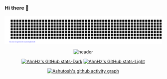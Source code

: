 ### Hi there 👋

<div align="center">

![gitartwork](gitartwork.svg)
  
![header](https://capsule-render.vercel.app/api?type=waving&color=dcdcdc&height=300&section=header&text=AhnHz's%20Github!&fontSize=70)

<!--b9cbcf
[![AhnHz's GitHub stats](https://github-readme-stats.vercel.app/api?username=AhnHz&show_icons=true&theme=swift)](https://github.com/anuraghazra/github-readme-stats)
-->


[![AhnHz's GitHub stats-Dark](https://github-readme-stats.vercel.app/api?username=AhnHz&show_icons=true&rank_icon=github&hide_title=true&theme=apprentice#gh-dark-mode-only)](https://github.com/anuraghazra/github-readme-stats#gh-dark-mode-only)
[![AhnHz's GitHub stats-Light](https://github-readme-stats.vercel.app/api?username=AhnHz&show_icons=true&rank_icon=github&hide_title=true&theme=graywhite#gh-light-mode-only)](https://github.com/anuraghazra/github-readme-stats#gh-light-mode-only)


<!--
[![Top Langs](https://github-readme-stats.vercel.app/api/top-langs/?username=AhnHz&layout=compact)](https://github.com/anuraghazra/github-readme-stats)
-->


[![Ashutosh's github activity graph](https://github-readme-activity-graph.vercel.app/graph?username=AhnHz&bg_color=ffffff&color=919191&line=919191&point=403d3d&area=true&hide_border=true&area_color=919191&hide_title=true)](https://github.com/ashutosh00710/github-readme-activity-graph)

</div>

<!--
**AhnHz/AhnHz** is a ✨ _special_ ✨ repository because its `README.md` (this file) appears on your GitHub profile.

Here are some ideas to get you started:

- 🔭 I’m currently working on ...
- 🌱 I’m currently learning ...
- 👯 I’m looking to collaborate on ...
- 🤔 I’m looking for help with ...
- 💬 Ask me about ...
- 📫 How to reach me: ...
- 😄 Pronouns: ...
- ⚡ Fun fact: ...
-->
